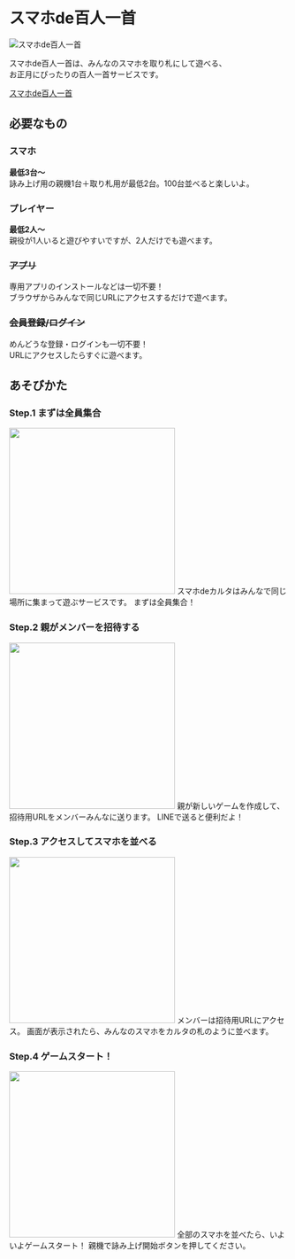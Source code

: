 # スマホde百人一首

![スマホde百人一首](http://karta.notsobad.jp/og.png)

スマホde百人一首は、みんなのスマホを取り札にして遊べる、  
お正月にぴったりの百人一首サービスです。

[スマホde百人一首](http://karta.notsobad.jp)


## 必要なもの

### スマホ
**最低3台〜**  
詠み上げ用の親機1台＋取り札用が最低2台。100台並べると楽しいよ。

### プレイヤー
**最低2人〜**  
親役が1人いると遊びやすいですが、2人だけでも遊べます。

### ~~アプリ~~
専用アプリのインストールなどは一切不要！  
ブラウザからみんなで同じURLにアクセスするだけで遊べます。

### ~~会員登録/ログイン~~
めんどうな登録・ログインも一切不要！  
URLにアクセスしたらすぐに遊べます。


## あそびかた

### Step.1 まずは全員集合
<img src="http://karta.notsobad.jp/assets/images/step1.png" width="300">  
スマホdeカルタはみんなで同じ場所に集まって遊ぶサービスです。  
まずは全員集合！

### Step.2 親がメンバーを招待する
<img src="http://karta.notsobad.jp/assets/images/step2.png" width="300">    
親が新しいゲームを作成して、招待用URLをメンバーみんなに送ります。  
LINEで送ると便利だよ！

### Step.3 アクセスしてスマホを並べる
<img src="http://karta.notsobad.jp/assets/images/step3.png" width="300">  
メンバーは招待用URLにアクセス。  
画面が表示されたら、みんなのスマホをカルタの札のように並べます。

### Step.4 ゲームスタート！
<img src="http://karta.notsobad.jp/assets/images/step4.png" width="300">  
全部のスマホを並べたら、いよいよゲームスタート！  
親機で詠み上げ開始ボタンを押してください。

